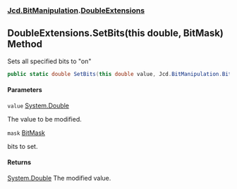 ### [Jcd.BitManipulation](Jcd.BitManipulation.md 'Jcd.BitManipulation').[DoubleExtensions](Jcd.BitManipulation.DoubleExtensions.md 'Jcd.BitManipulation.DoubleExtensions')

## DoubleExtensions.SetBits(this double, BitMask) Method

Sets all specified bits to "on"

```csharp
public static double SetBits(this double value, Jcd.BitManipulation.BitMask mask);
```

#### Parameters

<a name='Jcd.BitManipulation.DoubleExtensions.SetBits(thisdouble,Jcd.BitManipulation.BitMask).value'></a>

`value` [System.Double](https://docs.microsoft.com/en-us/dotnet/api/System.Double 'System.Double')

The value to be modified.

<a name='Jcd.BitManipulation.DoubleExtensions.SetBits(thisdouble,Jcd.BitManipulation.BitMask).mask'></a>

`mask` [BitMask](Jcd.BitManipulation.BitMask.md 'Jcd.BitManipulation.BitMask')

bits to set.

#### Returns

[System.Double](https://docs.microsoft.com/en-us/dotnet/api/System.Double 'System.Double')
The modified value.